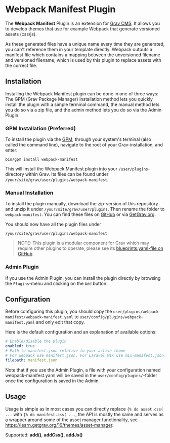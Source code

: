 # Webpack Manifest Plugin

The **Webpack Manifest** Plugin is an extension for [Grav CMS](http://github.com/getgrav/grav). It allows you to develop themes that use for example Webpack that generate versioned assets (css/js). 

As these generated files have a unique name every time they are generated, you can't reference them in your template directly. Webpack outputs a manifest file which contains a mapping between the unversioned filename and versioned filename, 
which is used by this plugin to replace assets with the correct file.

## Installation

Installing the Webpack Manifest plugin can be done in one of three ways: The GPM (Grav Package Manager) installation method lets you quickly install the plugin with a simple terminal command, the manual method lets you do so via a zip file, and the admin method lets you do so via the Admin Plugin.

### GPM Installation (Preferred)

To install the plugin via the [GPM](http://learn.getgrav.org/advanced/grav-gpm), through your system's terminal (also called the command line), navigate to the root of your Grav-installation, and enter:

    bin/gpm install webpack-manifest

This will install the Webpack Manifest plugin into your `/user/plugins`-directory within Grav. Its files can be found under `/your/site/grav/user/plugins/webpack-manifest`.

### Manual Installation

To install the plugin manually, download the zip-version of this repository and unzip it under `/your/site/grav/user/plugins`. Then rename the folder to `webpack-manifest`. You can find these files on [GitHub](https://github.com/cloudstek/grav-plugin-webpack-manifest) or via [GetGrav.org](http://getgrav.org/downloads/plugins#extras).

You should now have all the plugin files under

    /your/site/grav/user/plugins/webpack-manifest

> NOTE: This plugin is a modular component for Grav which may require other plugins to operate, please see its [blueprints.yaml-file on GitHub](https://github.com/cloudstek/grav-plugin-webpack-manifest/blob/master/blueprints.yaml).

### Admin Plugin

If you use the Admin Plugin, you can install the plugin directly by browsing the `Plugins`-menu and clicking on the `Add` button.

## Configuration

Before configuring this plugin, you should copy the `user/plugins/webpack-manifest/webpack-manifest.yaml` to `user/config/plugins/webpack-manifest.yaml` and only edit that copy.

Here is the default configuration and an explanation of available options:

```yaml
# Enable/disable the plugin
enabled: true
# Path to manifest.json relative to your active theme
# For webpack use manifest.json. For Laravel Mix use mix-manifest.json.
filepath: manifest.json
```

Note that if you use the Admin Plugin, a file with your configuration named webpack-manifest.yaml will be saved in the `user/config/plugins/`-folder once the configuration is saved in the Admin.

## Usage

Usage is simple as in most cases you can directly replace `{% do asset.css( ...` with `{% do manifest.css( ...`, the API is mostly the same and serves as a wrapper around some of the asset manager functionality, see https://learn.getgrav.org/16/themes/asset-manager.

Supported: **add()**, **addCss()**, **addJs()**
